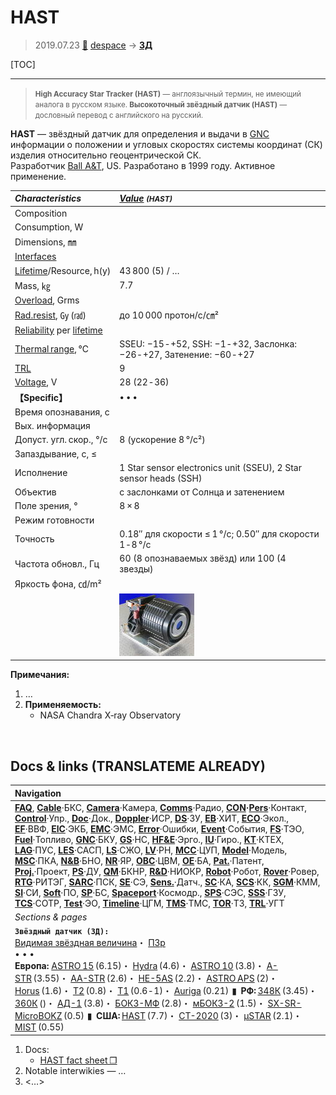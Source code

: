# HAST
> 2019.07.23 [🚀](../index/index.md) [despace](index.md) → **[ЗД](sensor.md)**

[TOC]

---

> <small>**High Accuracy Star Tracker (HAST)** — англоязычный термин, не имеющий аналога в русском языке. **Высокоточный звёздный датчик (HAST)** — дословный перевод с английского на русский.</small>

**HAST** — звёздный датчик для определения и выдачи в [GNC](gnc.md) информации о положении и угловых скоростях системы координат (СК) изделия относительно геоцентрической СК.  
Разработчик [Ball A&T](zz_ball_at.md), US. Разработано в 1999 году. Активное применение.

|*Characteristics*|*[Value](si.md) <small>(HAST)</small>*|
|:--|:--|
|Composition| |
|Consumption, W| |
|Dimensions, ㎜| |
|[Interfaces](interface.md)| |
|[Lifetime](lifetime.md)/Resource, h(y)|43 800 (5) / …|
|Mass, ㎏|7.7|
|[Overload](vibration.md), Grms| |
|[Rad.resist](ion_rad.md), ㏉ (㎭)|до 10 000 протон/с/㎝²|
|[Reliability](qm.md) per [lifetime](lifetime.md)| |
|[Thermal range](tcs.md), ℃|SSEU: −15 ‑ +52, SSH: −1 ‑ +32, Заслонка: −26 ‑ +27, Затенение: −60 ‑ +27|
|[TRL](trl.md)|9|
|[Voltage](voltage.md), V|28 (22 ‑ 36)|
|**【Specific】**|• • •|
|Время опознавания, с| |
|Вых. информация| |
|Допуст. угл. скор., °/с|8 (ускорение 8 °/с²)|
|Запаздывание, с, ≤| |
|Исполнение|1 Star sensor electronics unit (SSEU), 2 Star sensor heads (SSH)|
|Объектив|c заслонками от Солнца и затенением|
|Поле зрения, °|8 × 8|
|Режим готовности| |
|Точность|0.18″ для скорости ≤ 1 °/с; 0.50″ для скорости 1 ‑ 8 °/с|
|Частота обновл., Гц|60 (8 опознаваемых звёзд) или 100 (4 звезды)|
|Яркость фона, ㏅/m²| |
| |[![](f/sensor/h/hast_pic1_thumb.jpg)](f/sensor/h/hast_pic1.jpg)|

**Примечания:**

   1. …
   1. **Применяемость:**
      - NASA Chandra X‑ray Observatory



<p style="page-break-after:always"> </p>

## Docs & links (TRANSLATEME ALREADY)
|Navigation|
|:--|
|**[FAQ](faq.md)**, **[Cable](cable.md)**·БКС, **[Camera](cam.md)**·Камера, **[Comms](comms.md)**·Радио, **[CON](contact.md)·[Pers](person.md)**·Контакт, **[Control](control.md)**·Упр., **[Doc](doc.md)**·Док., **[Doppler](doppler.md)**·ИСР, **[DS](ds.md)**·ЗУ, **[EB](eb.md)**·ХИТ, **[ECO](ecology.md)**·Экол., **[EF](ef.md)**·ВВФ, **[ElC](elc.md)**·ЭКБ, **[EMC](emc.md)**·ЭМС, **[Error](error.md)**·Ошибки, **[Event](event.md)**·События, **[FS](fs.md)**·ТЭО, **[Fuel](fuel.md)**·Топливо, **[GNC](gnc.md)**·БКУ, **[GS](scs.md)**·НС, **[HF&E](hfe.md)**·Эрго., **[IU](iu.md)**·Гиро., **[KT](kt.md)**·КТЕХ, **[LAG](lag.md)**·ПУC, **[LES](les.md)**·САСП, **[LS](ls.md)**·СЖО, **[LV](lv.md)**·РН, **[MCC](mcc.md)**·ЦУП, **[Model](model.md)**·Модель, **[MSC](sc.md)**·ПКА, **[N&B](nnb.md)**·БНО, **[NR](nr.md)**·ЯР, **[OBC](obc.md)**·ЦВМ, **[OE](oe.md)**·БА, **[Pat.](патент.md)**·Патент, **[Proj.](project.md)**·Проект, **[PS](ps.md)**·ДУ, **[QM](qm.md)**·БКНР, **[R&D](rnd.md)**·НИОКР, **[Robot](robotics.md)**·Робот, **[Rover](rover.md)**·Ровер, **[RTG](rtg.md)**·РИТЭГ, **[SARC](sarc.md)**·ПСК, **[SE](se.md)**·СЭ, **[Sens.](sensor.md)**·Датч., **[SC](sc.md)**·КА, **[SCS](scs.md)**·КК, **[SGM](sgm.md)**·КММ, **[SI](si.md)**·СИ, **[Soft](soft.md)**·ПО, **[SP](sp.md)**·БС, **[Spaceport](spaceport.md)**·Космодр., **[SPS](sps.md)**·СЭС, **[SSS](sss.md)**·ГЗУ, **[TCS](tcs.md)**·СОТР, **[Test](test.md)**·ЭО, **[Timeline](timeline.md)**·ЦГМ, **[TMS](tms.md)**·ТМС, **[TOR](tor.md)**·ТЗ, **[TRL](trl.md)**·УГТ|
|*Sections & pages*|
|**`Звёздный датчик (ЗД):`**<br> [Видимая звёздная величина](app_mag.md)・ [ПЗр](fov.md)<br>• • •<br> **Европа:** [ASTRO 15](astro_15.md) (6.15)・ [Hydra](hydra.md) (4.6)・ [ASTRO 10](astro_10.md) (3.8)・ [A-STR](a_str.md) (3.55)・ [AA-STR](aa_str.md) (2.6)・ [HE-5AS](he_5as.md) (2.2)・ [ASTRO APS](astro_aps.md) (2)・ [Horus](horus.md) (1.6)・ [T2](t2.md) (0.8)・ [T1](t1.md) (0.6 ‑ 1)・ [Auriga](auriga.md) (0.21)  ▮  **РФ:** [348К](348k.md) (3.45)・ [360К](360k.md) ()・ [АД-1](ad_1.md) (3.8)・ [БОКЗ-МФ](bokz_mf.md) (2.8)・ [мБОКЗ-2](мбокз_2.md) (1.5)・ [SX-SR-MicroBOKZ](sx_sr_microbokz.md) (0.5)  ▮  **США:** [HAST](hast.md) (7.7)・ [CT-2020](ct_2020.md) (3)・ [µSTAR](mustar.md) (2.1)・ [MIST](mist.md) (0.55) |

   1. Docs:
      - [HAST fact sheet ❐](f/sensor/h/hast_d1503_0118.pdf)
   1. Notable interwikies — …
   1. <…>
